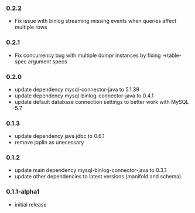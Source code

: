 ### 0.2.2

* Fix issue with binlog streaming missing events when queries affect multiple
  rows

### 0.2.1

* Fix concurrency bug with multiple dumpr instances by fixing
  ->table-spec argument specs

### 0.2.0

* update dependency mysql-connector-java to 5.1.39
* update dependency mysql-binlog-connector-java to 0.4.1
* update default database connection settings to better work with MySQL 5.7

### 0.1.3

* update dependency java.jdbc to 0.6.1
* remove joplin as unecessary

### 0.1.2

* update main dependency mysql-binlog-connector-java to 0.3.1
* update other dependencies to latest versions (manifold and schema)


### 0.1.1-alpha1

* initial release
